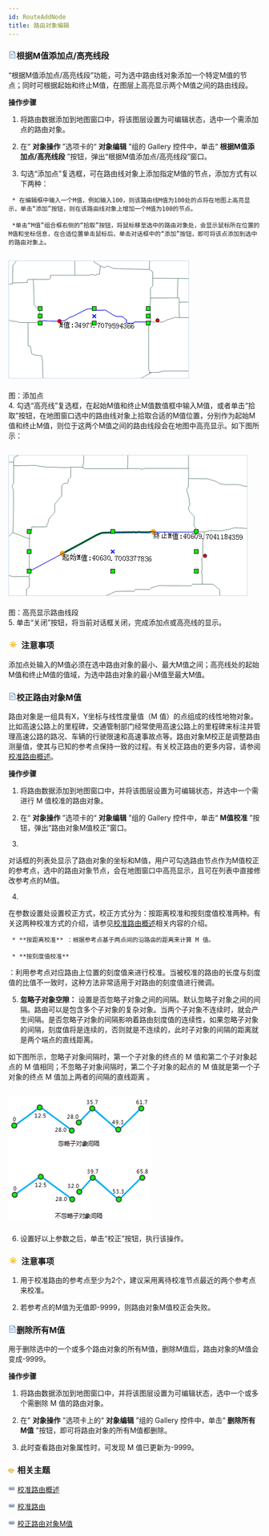 ```yaml
---
id: RouteAddNode
title: 路由对象编辑  
---  
```

 ### ![](../../../img/read.gif)根据M值添加点/高亮线段



 “根据M值添加点/高亮线段”功能，可为选中路由线对象添加一个特定M值的节点；同时可根据起始和终止M值，在图层上高亮显示两个M值之间的路由线段。



 **操作步骤**



   1. 将路由数据添加到地图窗口中，将该图层设置为可编辑状态，选中一个需添加点的路由对象。

   2. 在“ **对象操作** ”选项卡的“ **对象编辑** ”组的 Gallery 控件中，单击“ **根据M值添加点/高亮线段**
”按钮，弹出“根据M值添加点/高亮线段”窗口。

   3. 勾选“添加点”复选框，可在路由线对象上添加指定M值的节点，添加方式有以下两种：

     * 在编辑框中输入一个M值，例如输入100，则该路由线M值为100处的点将在地图上高亮显示，单击“添加”按钮，则在该路由线对象上增加一个M值为100的节点。

     *单击“M值”组合框右侧的“拾取”按钮，将鼠标移至选中的路由对象处，会显示鼠标所在位置的M值和坐标信息，在合适位置单击鼠标后，单击对话框中的“添加”按钮，即可将该点添加到选中的路由对象上。

 ![](img/AddNode.png)  
 ---  
 图：添加点  
   4.
勾选“高亮线”复选框，在起始M值和终止M值数值框中输入M值，或者单击“拾取”按钮，在地图窗口选中的路由线对象上拾取合适的M值位置，分别作为起始M值和终止M值，则位于这两个M值之间的路由线段会在地图中高亮显示。如下图所示：

 ![](img/QueryResult.png)  
 ---  
 图：高亮显示路由线段  
   5. 单击“关闭”按钮，将当前对话框关闭，完成添加点或高亮线的显示。





 ### ![](../../../img/note.png) 注意事项



 添加点处输入的M值必须在选中路由对象的最小、最大M值之间；高亮线处的起始M值和终止M值的值域，为选中路由对象的最小M值至最大M值。



 ### ![](../../../img/read.gif)校正路由对象M值



 路由对象是一组具有X，Y坐标与线性度量值（M
值）的点组成的线性地物对象。比如高速公路上的里程碑，交通管制部门经常使用高速公路上的里程碑来标注并管理高速公路的路况、车辆的行驶限速和高速事故点等。路由对象M校正是调整路由测量值，使其与已知的参考点保持一致的过程。有关校正路由的更多内容，请参阅[校准路由概述](../../../DynamicSeg/AboutCalibrate.html)。



 **操作步骤**



   1. 将路由数据添加到地图窗口中，并将该图层设置为可编辑状态，并选中一个需进行 M 值校准的路由对象。

   2. 在“ **对象操作** ”选项卡的“ **对象编辑** ”组的 Gallery 控件中，单击“ **M值校准**
”按钮，弹出“路由对象M值校正”窗口。

   3.
对话框的列表处显示了路由对象的坐标和M值，用户可勾选路由节点作为M值校正的参考点，选中的路由对象节点，会在地图窗口中高亮显示，且可在列表中直接修改参考点的M值。

   4.
在参数设置处设置校正方式，校正方式分为：按距离校准和按刻度值校准两种。有关这两种校准方式的介绍，请参见[校准路由概述](../../../DynamicSeg/AboutCalibrate.html)相关内容的介绍。

     * **按距离校准** ：根据参考点基于两点间的沿路由的距离来计算 M 值。

     * **按刻度值校准**
：利用参考点对应路由上位置的刻度值来进行校准。当被校准的路由的长度与刻度值的比值不一致时，这种方法非常适用于对路由的刻度值进行微调。

   5. **忽略子对象空隙：**
设置是否忽略子对象之间的间隔。默认忽略子对象之间的间隔。路由可以是包含多个子对象的复杂对象。当两个子对象不连续时，就会产生间隔。是否忽略子对象的间隔影响着路由刻度值的连续性，如果忽略子对象的间隔，刻度值将是连续的，否则就是不连续的，此时子对象的间隔的距离就是两个端点的直线距离。



 如下图所示，忽略子对象间隔时，第一个子对象的终点的 M 值和第二个子对象起点的 M 值相同；不忽略子对象间隔时，第二个子对象的起点的 M
值就是第一个子对象的终点 M 值加上两者的间隔的直线距离 。



 ![](img/IgnoringGaps.png)  
 ---  
   6. 设置好以上参数之后，单击“校正”按钮，执行该操作。





 ### ![](../../../img/note.png) 注意事项



   1. 用于校准路由的参考点至少为2个，建议采用离待校准节点最近的两个参考点来校准。

   2. 若参考点的M值为无值即-9999，则路由对象M值校正会失败。





 ### ![](../../../img/read.gif)删除所有M值



 用于删除选中的一个或多个路由对象的所有M值，删除M值后，路由对象的M值会变成-9999。



 **操作步骤**



   1. 将路由数据添加到地图窗口中，并将该图层设置为可编辑状态，选中一个或多个需删除 M 值的路由对象。

   2. 在" **对象操作** "选项卡上的“ **对象编辑** ”组的 Gallery 控件中，单击“ **删除所有M值**
”按钮，即可将路由对象的所有M值都删除。

   3. 此时查看路由对象属性时，可发现 M 值已更新为-9999。





 ### ![](../../../img/seealso.png) 相关主题



 ![](../../../img/smalltitle.png)
[校准路由概述](../../../DynamicSeg/AboutCalibrate.html)



 ![](../../../img/smalltitle.png)
[校准路由](../../../DynamicSeg/CalibrateRoute.html)



 ![](../../../img/smalltitle.png) [校正路由对象M值](CalibrateRouteM.html)



  




